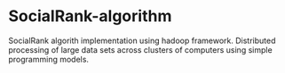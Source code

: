 # SocialRank-algorithm
SocialRank algorith implementation using hadoop framework. Distributed processing of large data sets across clusters of computers using simple programming models.

